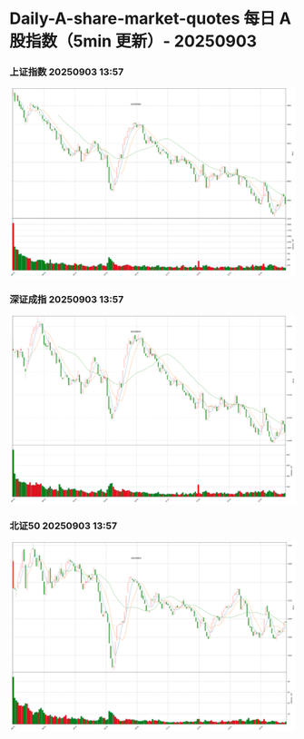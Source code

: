 
# Daily-A-share-market-quotes 每日 A 股指数（5min 更新）- 20250903

### 上证指数 20250903 13:57
![](./fig/2025/9/20250903-sh000001.png)

### 深证成指 20250903 13:57
![](./fig/2025/9/20250903-sz399001.png)

### 北证50 20250903 13:57
![](./fig/2025/9/20250903-bj899050.png)
